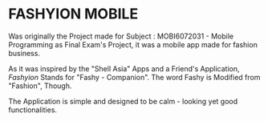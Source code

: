 # FASHYION MOBILE

Was originally the Project made for Subject : MOBI6072031 - Mobile Programming as Final Exam's Project, it was a mobile app made for fashion business.

As it was inspired by the "Shell Asia" Apps and a Friend's Application, _Fashyion_ Stands for "Fashy - Companion". The word Fashy is Modified from "Fashion", Though.

The Application is simple and designed to be calm - looking yet good functionalities.
